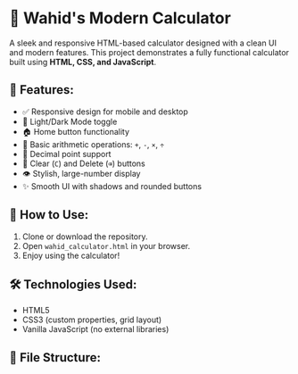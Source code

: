 # 📱 Wahid's Modern Calculator

A sleek and responsive HTML-based calculator designed with a clean UI and modern features. This project demonstrates a fully functional calculator built using **HTML, CSS, and JavaScript**.

## 🔧 Features:
- ✅ Responsive design for mobile and desktop
- 🎨 Light/Dark Mode toggle
- 🏠 Home button functionality
- 🧮 Basic arithmetic operations: `+`, `-`, `×`, `÷`
- 🔢 Decimal point support
- 🧼 Clear (`C`) and Delete (`⌫`) buttons
- 👁️ Stylish, large-number display
- ✨ Smooth UI with shadows and rounded buttons

## 🚀 How to Use:
1. Clone or download the repository.
2. Open `wahid_calculator.html` in your browser.
3. Enjoy using the calculator!

## 🛠 Technologies Used:
- HTML5
- CSS3 (custom properties, grid layout)
- Vanilla JavaScript (no external libraries)

## 📁 File Structure:
